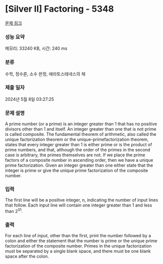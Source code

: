 # [Silver II] Factoring - 5348 

[문제 링크](https://www.acmicpc.net/problem/5348) 

### 성능 요약

메모리: 33240 KB, 시간: 240 ms

### 분류

수학, 정수론, 소수 판정, 에라토스테네스의 체

### 제출 일자

2024년 5월 8일 03:27:25

### 문제 설명

<p>A prime number (or a prime) is an integer greater than 1 that has no positive divisors other than 1 and itself. An integer greater than one that is not prime is called composite. The fundamental theorem of arithmetic, also called the unique factorization theorem or the unique-primefactorization theorem, states that every integer greater than 1 is either prime or is the product of prime numbers, and that, although the order of the primes in the second case is arbitrary, the primes themselves are not. If we place the prime factors of a composite number in ascending order, then we have a unique prime factorization. Given an integer greater than one either state that the integer is prime or give the unique prime factorization of the composite number.</p>

### 입력 

 <p>The first line will be a positive integer, n, indicating the number of input lines that follow. Each input line will contain one integer greater than 1 and less than 2<sup>31</sup>.</p>

### 출력 

 <p>For each line of input, other than the first, print the number followed by a colon and either the statement that the number is prime or the unique prime factorization of the composite number. Primes in the unique factorization must be separated by a single blank space, and there must be one blank space after the colon.</p>

